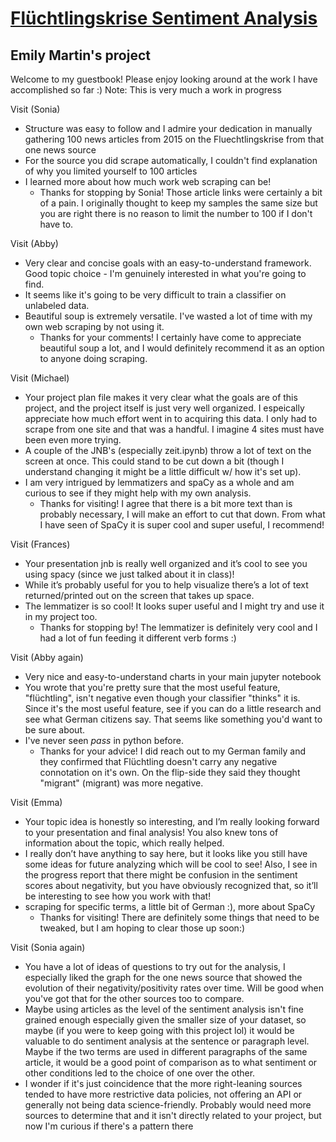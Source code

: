 # [Flüchtlingskrise Sentiment Analysis](https://github.com/Data-Science-for-Linguists-2021/Fluechtlingskrise-Sentiment-Analysis)
## Emily Martin's project

Welcome to my guestbook! Please enjoy looking around at the work I have accomplished so far :)
  Note: This is very much a work in progress

Visit (Sonia)
  - Structure was easy to follow and I admire your dedication in manually gathering 100 news articles from 2015 on the Fluechtlingskrise from that one news source
  - For the source you did scrape automatically, I couldn't find explanation of why you limited yourself to 100 articles
  - I learned more about how much work web scraping can be!
    - Thanks for stopping by Sonia! Those article links were certainly a bit of a pain. I originally thought to keep my samples the same size but you are right there is no reason to limit the number to 100 if I don't have to.

Visit (Abby)
  - Very clear and concise goals with an easy-to-understand framework.  Good topic choice - I'm genuinely interested in what you're going to find.
  - It seems like it's going to be very difficult to train a classifier on unlabeled data.
  - Beautiful soup is extremely versatile.  I've wasted a lot of time with my own web scraping by not using it.
    - Thanks for your comments! I certainly have come to appreciate beautiful soup a lot, and I would definitely recommend it as an option to anyone doing scraping.

Visit (Michael)
  - Your project plan file makes it very clear what the goals are of this project, and the project itself is just very well organized. I espeically appreciate how much effort went in to acquiring this data. I only had to scrape from one site and that was a handful. I imagine 4 sites must have been even more trying.
  - A couple of the JNB's (especially zeit.ipynb) throw a lot of text on the screen at once. This could stand to be cut down a bit (though I understand changing it might be a little difficult w/ how it's set up).
  - I am very intrigued by lemmatizers and spaCy as a whole and am curious to see if they might help with my own analysis.
      - Thanks for visiting! I agree that there is a bit more text than is probably necessary, I will make an effort to cut that down. From what I have seen of SpaCy it is super cool and super useful, I recommend!

Visit (Frances)
  - Your presentation jnb is really well organized and it’s cool to see you using spacy (since we just talked about it in class)!
  - While it’s probably useful for you to help visualize there’s a lot of text returned/printed out on the screen that takes up space.
  - The lemmatizer is so cool! It looks super useful and I might try and use it in my project too.
      - Thanks for stopping by! The lemmatizer is definitely very cool and I had a lot of fun feeding it different verb forms :)


Visit (Abby again)
  - Very nice and easy-to-understand charts in your main jupyter notebook
  - You wrote that you're pretty sure that the most useful feature, "flüchtling", isn't negative even though your classifier "thinks" it is.  Since it's the most useful feature, see if you can do a little research and see what German citizens say.  That seems like something you'd want to be sure about.
  - I've never seen *pass* in python before.  
      - Thanks for your advice! I did reach out to my German family and they confirmed that Flüchtling doesn't carry any negative connotation on it's own. On the flip-side they said they thought "migrant" (migrant) was more negative.

Visit (Emma)
  - Your topic idea is honestly so interesting, and I’m really looking forward to your presentation and final analysis! You also knew tons of information about the topic, which really helped.
  - I really don’t have anything to say here, but it looks like you still have some ideas for future analyzing which will be cool to see! Also, I see in the progress report that there might be confusion in the sentiment scores about negativity, but you have obviously recognized that, so it’ll be interesting to see how you work with that!
  - scraping for specific terms, a little bit of German :), more about SpaCy
      - Thanks for visiting! There are definitely some things that need to be tweaked, but I am hoping to clear those up soon:)

Visit (Sonia again)
  - You have a lot of ideas of questions to try out for the analysis, I especially liked the graph for the one news source that showed the evolution of their negativity/positivity rates over time. Will be good when you've got that for the other sources too to compare.
  - Maybe using articles as the level of the sentiment analysis isn't fine grained enough especially given the smaller size of your dataset, so maybe (if you were to keep going with this project lol) it would be valuable to do sentiment analysis at the sentence or paragraph level. Maybe if the two terms are used in different paragraphs of the same article, it would be a good point of comparison as to what sentiment or other conditions led to the choice of one over the other.
  - I wonder if it's just coincidence that the more right-leaning sources tended to have more restrictive data policies, not offering an API or generally not being data science-friendly. Probably would need more sources to determine that and it isn't directly related to your project, but now I'm curious if there's a pattern there

